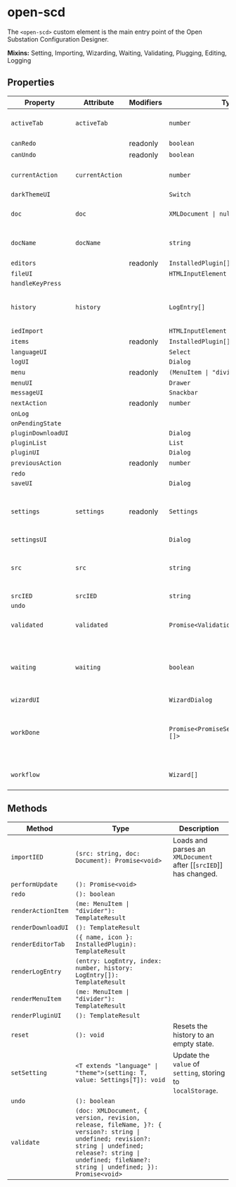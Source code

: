 # open-scd

The `<open-scd>` custom element is the main entry point of the
Open Substation Configuration Designer.

**Mixins:** Setting, Importing, Wizarding, Waiting, Validating, Plugging, Editing, Logging

## Properties

| Property           | Attribute       | Modifiers | Type                                    | Default                                          | Description                                      |
|--------------------|-----------------|-----------|-----------------------------------------|--------------------------------------------------|--------------------------------------------------|
| `activeTab`        | `activeTab`     |           | `number`                                | 0                                                | The currently active editor tab.                 |
| `canRedo`          |                 | readonly  | `boolean`                               |                                                  |                                                  |
| `canUndo`          |                 | readonly  | `boolean`                               |                                                  |                                                  |
| `currentAction`    | `currentAction` |           | `number`                                | -1                                               | Index of the last [[`EditorAction`]] applied.    |
| `darkThemeUI`      |                 |           | `Switch`                                |                                                  |                                                  |
| `doc`              | `doc`           |           | `XMLDocument \| null`                   | null                                             | The `XMLDocument` to be edited                   |
| `docName`          | `docName`       |           | `string`                                | ""                                               | The name of the current [[`doc`]]                |
| `editors`          |                 | readonly  | `InstalledPlugin[]`                     |                                                  |                                                  |
| `fileUI`           |                 |           | `HTMLInputElement`                      |                                                  |                                                  |
| `handleKeyPress`   |                 |           |                                         |                                                  |                                                  |
| `history`          | `history`       |           | `LogEntry[]`                            | []                                               | All [[`LogEntry`]]s received so far through [[`LogEvent`]]s. |
| `iedImport`        |                 |           | `HTMLInputElement`                      |                                                  |                                                  |
| `items`            |                 | readonly  | `InstalledPlugin[]`                     |                                                  |                                                  |
| `languageUI`       |                 |           | `Select`                                |                                                  |                                                  |
| `logUI`            |                 |           | `Dialog`                                |                                                  |                                                  |
| `menu`             |                 | readonly  | `(MenuItem \| "divider")[]`             |                                                  |                                                  |
| `menuUI`           |                 |           | `Drawer`                                |                                                  |                                                  |
| `messageUI`        |                 |           | `Snackbar`                              |                                                  |                                                  |
| `nextAction`       |                 | readonly  | `number`                                |                                                  |                                                  |
| `onLog`            |                 |           |                                         |                                                  |                                                  |
| `onPendingState`   |                 |           |                                         |                                                  |                                                  |
| `pluginDownloadUI` |                 |           | `Dialog`                                |                                                  |                                                  |
| `pluginList`       |                 |           | `List`                                  |                                                  |                                                  |
| `pluginUI`         |                 |           | `Dialog`                                |                                                  |                                                  |
| `previousAction`   |                 | readonly  | `number`                                |                                                  |                                                  |
| `redo`             |                 |           |                                         |                                                  |                                                  |
| `saveUI`           |                 |           | `Dialog`                                |                                                  |                                                  |
| `settings`         | `settings`      | readonly  | `Settings`                              |                                                  | Current [[`Settings`]] in `localStorage`, default to [[`defaults`]]. |
| `settingsUI`       |                 |           | `Dialog`                                |                                                  |                                                  |
| `src`              | `src`           |           | `string`                                |                                                  | The current file's URL. `blob:` URLs are *revoked after parsing*! |
| `srcIED`           | `srcIED`        |           | `string`                                |                                                  |                                                  |
| `undo`             |                 |           |                                         |                                                  |                                                  |
| `validated`        | `validated`     |           | `Promise<ValidationResult>`             | "Promise.resolve({\n      file: 'untitled.scd',\n      valid: true,\n      code: 0,\n    })" |                                                  |
| `waiting`          | `waiting`       |           | `boolean`                               | false                                            | Whether the element is currently waiting for some async work. |
| `wizardUI`         |                 |           | `WizardDialog`                          |                                                  |                                                  |
| `workDone`         |                 |           | `Promise<PromiseSettledResult<void>[]>` | "Promise.allSettled(this.work)"                  | A promise which resolves once all currently pending work is done. |
| `workflow`         |                 |           | `Wizard[]`                              | []                                               | FIFO queue of [[`Wizard`]]s to display.          |

## Methods

| Method             | Type                                             | Description                                      |
|--------------------|--------------------------------------------------|--------------------------------------------------|
| `importIED`        | `(src: string, doc: Document): Promise<void>`    | Loads and parses an `XMLDocument` after [[`srcIED`]] has changed. |
| `performUpdate`    | `(): Promise<void>`                              |                                                  |
| `redo`             | `(): boolean`                                    |                                                  |
| `renderActionItem` | `(me: MenuItem \| "divider"): TemplateResult`    |                                                  |
| `renderDownloadUI` | `(): TemplateResult`                             |                                                  |
| `renderEditorTab`  | `({ name, icon }: InstalledPlugin): TemplateResult` |                                                  |
| `renderLogEntry`   | `(entry: LogEntry, index: number, history: LogEntry[]): TemplateResult` |                                                  |
| `renderMenuItem`   | `(me: MenuItem \| "divider"): TemplateResult`    |                                                  |
| `renderPluginUI`   | `(): TemplateResult`                             |                                                  |
| `reset`            | `(): void`                                       | Resets the history to an empty state.            |
| `setSetting`       | `<T extends "language" \| "theme">(setting: T, value: Settings[T]): void` | Update the `value` of `setting`, storing to `localStorage`. |
| `undo`             | `(): boolean`                                    |                                                  |
| `validate`         | `(doc: XMLDocument, { version, revision, release, fileName, }?: { version?: string \| undefined; revision?: string \| undefined; release?: string \| undefined; fileName?: string \| undefined; }): Promise<void>` |                                                  |

